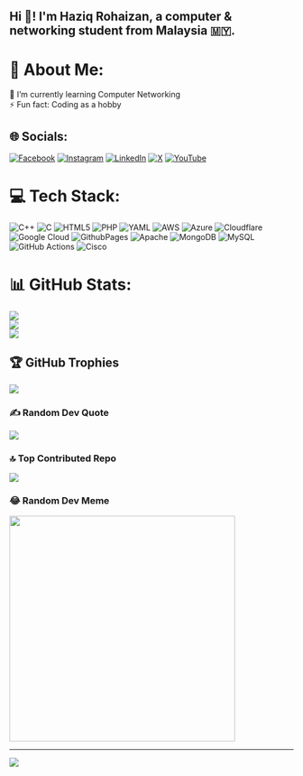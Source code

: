 <h2 align="left">Hi 👋! I'm Haziq Rohaizan, a computer & networking student from Malaysia 🇲🇾.</h2>


# 💫 About Me:
🌱 I’m currently learning Computer Networking<br>⚡ Fun fact: Coding as a hobby


## 🌐 Socials:
[![Facebook](https://img.shields.io/badge/Facebook-%231877F2.svg?logo=Facebook&logoColor=white)](https://facebook.com/mhaziq.rohaizan) [![Instagram](https://img.shields.io/badge/Instagram-%23E4405F.svg?logo=Instagram&logoColor=white)](https://instagram.com/mhaziqrk) [![LinkedIn](https://img.shields.io/badge/LinkedIn-%230077B5.svg?logo=linkedin&logoColor=white)](https://linkedin.com/in/mhaziqrk) [![X](https://img.shields.io/badge/X-black.svg?logo=X&logoColor=white)](https://x.com/haziqrohaizan) [![YouTube](https://img.shields.io/badge/YouTube-%23FF0000.svg?logo=YouTube&logoColor=white)](https://youtube.com/@UCj38keOzG0iHUbgs9vD1HwA) 

# 💻 Tech Stack:
![C++](https://img.shields.io/badge/c++-%2300599C.svg?style=for-the-badge&logo=c%2B%2B&logoColor=white) ![C](https://img.shields.io/badge/c-%2300599C.svg?style=for-the-badge&logo=c&logoColor=white) ![HTML5](https://img.shields.io/badge/html5-%23E34F26.svg?style=for-the-badge&logo=html5&logoColor=white) ![PHP](https://img.shields.io/badge/php-%23777BB4.svg?style=for-the-badge&logo=php&logoColor=white) ![YAML](https://img.shields.io/badge/yaml-%23ffffff.svg?style=for-the-badge&logo=yaml&logoColor=151515) ![AWS](https://img.shields.io/badge/AWS-%23FF9900.svg?style=for-the-badge&logo=amazon-aws&logoColor=white) ![Azure](https://img.shields.io/badge/azure-%230072C6.svg?style=for-the-badge&logo=microsoftazure&logoColor=white) ![Cloudflare](https://img.shields.io/badge/Cloudflare-F38020?style=for-the-badge&logo=Cloudflare&logoColor=white) ![Google Cloud](https://img.shields.io/badge/GoogleCloud-%234285F4.svg?style=for-the-badge&logo=google-cloud&logoColor=white) ![GithubPages](https://img.shields.io/badge/github%20pages-121013?style=for-the-badge&logo=github&logoColor=white) ![Apache](https://img.shields.io/badge/apache-%23D42029.svg?style=for-the-badge&logo=apache&logoColor=white) ![MongoDB](https://img.shields.io/badge/MongoDB-%234ea94b.svg?style=for-the-badge&logo=mongodb&logoColor=white) ![MySQL](https://img.shields.io/badge/mysql-4479A1.svg?style=for-the-badge&logo=mysql&logoColor=white) ![GitHub Actions](https://img.shields.io/badge/github%20actions-%232671E5.svg?style=for-the-badge&logo=githubactions&logoColor=white) ![Cisco](https://img.shields.io/badge/cisco-%23049fd9.svg?style=for-the-badge&logo=cisco&logoColor=black)
# 📊 GitHub Stats:
![](https://github-readme-stats.vercel.app/api?username=mhrk04&theme=dark&hide_border=false&include_all_commits=true&count_private=false)<br/>
![](https://github-readme-streak-stats.herokuapp.com/?user=mhrk04&theme=dark&hide_border=false)<br/>
![](https://github-readme-stats.vercel.app/api/top-langs/?username=mhrk04&theme=dark&hide_border=false&include_all_commits=true&count_private=false&layout=compact)

## 🏆 GitHub Trophies
![](https://github-profile-trophy.vercel.app/?username=mhrk04&theme=tokyonight&no-frame=false&no-bg=true&margin-w=4)

### ✍️ Random Dev Quote
![](https://quotes-github-readme.vercel.app/api?type=horizontal&theme=radical)

### 🔝 Top Contributed Repo
![](https://github-contributor-stats.vercel.app/api?username=mhrk04&limit=5&theme=dark&combine_all_yearly_contributions=true)

### 😂 Random Dev Meme
<img src='https://memer-new.vercel.app/' style="height: 400px;"/>

---
[![](https://visitcount.itsvg.in/api?id=mhrk04&icon=0&color=0)](https://visitcount.itsvg.in)

<!-- Proudly created with GPRM ( https://gprm.itsvg.in ) -->

